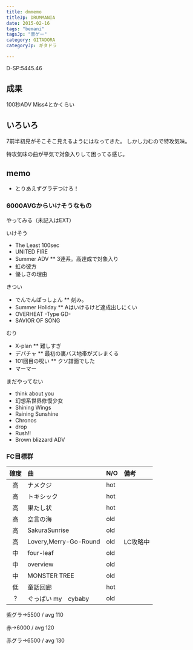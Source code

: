 ```yaml
---
title: dmmemo
titleJp: DRUMMANIA
date: 2015-02-16
tags: "bemani"
tagsJp: "音ゲー"
category: GITADORA
categoryJp: ギタドラ

---
```


D-SP:5445.46

## 成果

100秒ADV Miss4とかくらい

## いろいろ

7前半初見がそこそこ見えるようにはなってきた。
しかし力むので特攻気味。

特攻気味の曲が平気で対象入りして困ってる感じ。


## memo

* とりあえずグラデつけろ！

### 6000AVGからいけそうなもの

やってみる（未記入はEXT）

いけそう

* The Least 100sec
* UNITED FIRE
* Summer ADV
** 3連系。高達成で対象入り
* 虹の彼方
* 優しさの理由

きつい
* でんでんぱっしょん
** 刻み。
* Summer Holiday
** Aはいけるけど達成出しにくい
* OVERHEAT -Type GD-
* SAVIOR OF SONG


むり
* X-plan
** 難しすぎ
* デパチャ
** 最初の裏バス地帯がズレまくる
* 101回目の呪い
** クソ譜面でした
* マーマー


まだやってない
* think about you
* 幻想系世界修復少女
* Shining Wings
* Raining Sunshine
* Chronos
* drop
* Rush!!
* Brown blizzard ADV

### FC目標群

|確度|曲|N/O|備考|
|:-----:|:----------------------|:--|:------|
|高|ナメクジ|hot||
|高|トキシック|hot||
|高|果たし状|hot||
|高|空言の海|old||
|高|SakuraSunrise|old||
|高|Lovery,Merry-Go-Round|old|LC攻略中|
|中|four-leaf|old||
|中|overview|old||
|中|MONSTER TREE|old||
|低|童話回廊|hot||
|?|ぐっばい my　cybaby|old||

紫グラ→5500 / avg 110

赤→6000 / avg 120

赤グラ→6500 / avg 130



